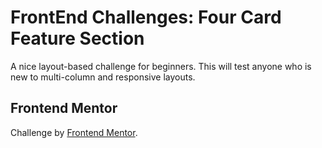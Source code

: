# FrontEnd Challenges: Four Card Feature Section

A nice layout-based challenge for beginners. This will test anyone who is new to multi-column and responsive layouts.

## Frontend Mentor

Challenge by [Frontend Mentor](https://www.frontendmentor.io?ref=challenge).
